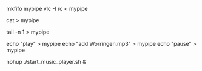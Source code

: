 mkfifo mypipe
vlc -I rc < mypipe

cat > mypipe

tail -n 1 > mypipe

echo "play" > mypipe
echo "add Worringen.mp3" > mypipe
echo "pause" > mypipe

nohup ./start_music_player.sh &

